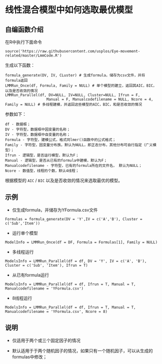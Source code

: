# 线性混合模型中如何选取最优模型

## 自编函数介绍

在R中执行下面命令

```
source('https://raw.githubusercontent.com/usplos/Eye-movement-related/master/LmmCode.R')
```

生成以下函数：
```
formula_generate(DV, IV, CLuster) # 生成formula，储存为csv文件，并将formula返回
LMMRun_Once(df, Formula, Family = NULL) # 单个模型的建立，返回其AIC，BIC，以及是否收敛的情况
LMMRun_Parallel(df, DV=NULL, IV=NULL, Cluster=NULL, Ifrun = F,
                   Manual = F, Manualcodefilename = NULL, Ncore = 4, Family = NULL) # 多线程建模，并返回这些模型的AIC，BIC，和是否收敛的情况
```

参数如下：
```
df - 数据框；
DV - 字符型，数据框中因变量的名称；
IV - 字符型，数据框中自变量的名称；
Formula - 字符型，建模公式，格式同lmer()函数中的公式格式；
Family - 字符型，因变量分布族，默认为NULL，即正态分布，其他分布可自行指定（广义模型）；
Ifrun - 逻辑型，是否运行模型，默认为F；
Manual - 逻辑型，是否从已有的formula中建模，默认为F；
Manualcodefilename - 字符型，已有的formula所在的文件名， 默认为NULL；
Ncore - 数值型，线程的个数，默认4线程；
```

根据模型的 `AIC` / `BIC` 以及是否收敛的情况来选取最优的模型。

## 示例

* 仅生成formula，并储存为YFormula.csv文件
```
Formulas = formula_generate(DV = 'Y',IV = c('A','B'), Cluster = c('Sub','Item'))
```

* 运行单个模型
```
ModelInfo = LMMRun_Once(df = DF, Formula = Formulas[1], Family = NULL)
```

* 多线程运行
```
ModelsInfo = LMMRun_Parallel(df = df, DV = 'Y', IV = c('A', 'B'), Cluster = c('Sub', 'Item'), Ifrun = T)
```

* 从已有formula运行
```
ModelsInfo = LMMRun_Parallel(df = df, Ifrun = T, Manual = T, Manualcodefilename = 'YFormula.csv')
```

* 8线程运行
```
ModelsInfo = LMMRun_Parallel(df = df, Ifrun = T, Manual = T, Manualcodefilename = 'YFormula.csv', Ncore = 8)
```

## 说明

* 仅适用于两个或三个固定因子的情况

* 默认适用于于两个随机因子的情况，如果只有一个随机因子，可以从生成的formulas中修改；
